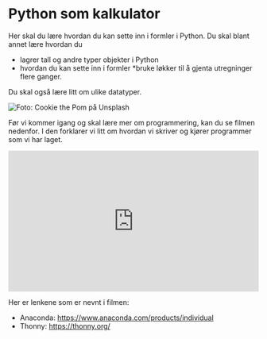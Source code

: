 # Python som kalkulator

Her skal du lære hvordan du kan sette inn i formler i Python. Du skal blant annet lære hvordan du 

* lagrer tall og andre typer objekter i Python
* hvordan du kan sette inn i formler
*bruke løkker til å gjenta utregninger flere ganger.

Du skal også lære litt om ulike datatyper.

![](/bilder/hund-maskin.jpg " Foto: Cookie the Pom på Unsplash")

Før vi kommer igang og skal lære mer om programmering, kan du se filmen nedenfor. I den forklarer vi litt om hvordan vi skriver og kjører  programmer som vi har laget.

<div style="padding:56.25% 0 0 0;position:relative;"><iframe src="https://player.vimeo.com/video/585432330?h=c06659d317&title=0&byline=0&portrait=0" style="position:absolute;top:0;left:0;width:100%;height:100%;" frameborder="0" allow="autoplay; fullscreen; picture-in-picture" allowfullscreen></iframe></div><script src="https://player.vimeo.com/api/player.js"></script>

Her er lenkene som er nevnt i filmen: 

* Anaconda: https://www.anaconda.com/products/individual 
* Thonny: https://thonny.org/ 